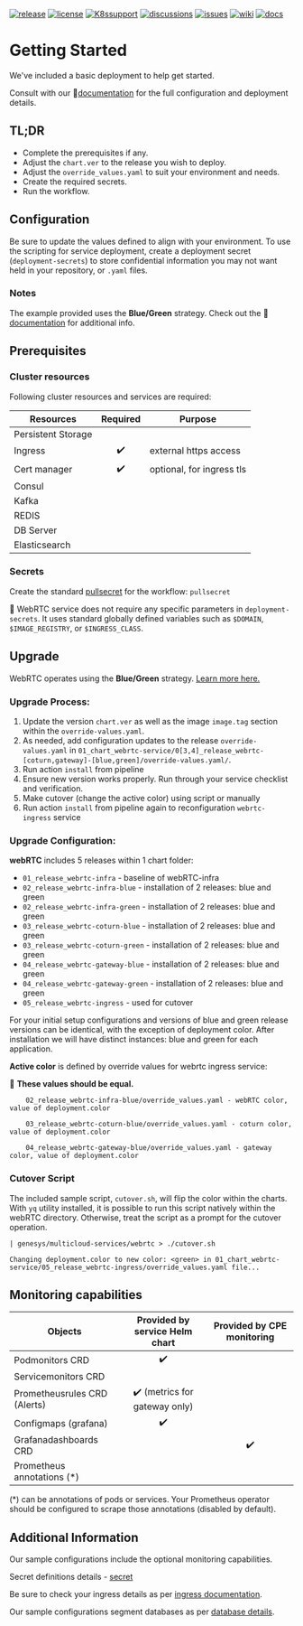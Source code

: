 [![release](https://flat.badgen.net/github/release/genesys/multicloud-services?color=pink)](https://github.com/genesys/multicloud-services/)
[![license](https://flat.badgen.net/github/license/genesys/multicloud-services?color=blue)](/LICENSE)
[![K8ssupport](https://flat.badgen.net/badge/supported%20K8s%20release/1.22/cyan)](https://all.docs.genesys.com/ReleaseNotes/Current/GenesysEngage-cloud/PrivateEdition)
[![discussions](https://img.shields.io/github/discussions/genesys/multicloud-services?style=flat-square&color=green)](https://github.com/genesys/multicloud-services/discussions)
[![issues](https://flat.badgen.net/github/open-issues/genesys/multicloud-services?color=purple)](https://github.com/genesys/multicloud-services/issues)
[![wiki](https://img.shields.io/badge/wiki-documentation-forestgreen?style=flat-square)](https://github.com/genesys/multicloud-services/wiki)
[![docs](https://flat.badgen.net/badge/Genesys%20Documentation/WebRTC/?color=orange)](https://all.docs.genesys.com/WebRTC/Current/WebRTCPEGuide)

# Getting Started
We've included a basic deployment to help get started.

Consult with our :book:[documentation](https://all.docs.genesys.com/WebRTC/Current/WebRTCPEGuide) for the full configuration and deployment details.

## TL;DR
- Complete the prerequisites if any.
- Adjust the `chart.ver` to the release you wish to deploy.
- Adjust the `override_values.yaml` to suit your environment and needs.
- Create the required secrets.
- Run the workflow.

## Configuration

Be sure to update the values defined to align with your environment.
To use the scripting for service deployment, create a deployment secret (`deployment-secrets`) to store confidential information you may not want held in your repository, or `.yaml` files. 

### Notes
The example provided uses the **Blue/Green** strategy. Check out the :book:[documentation](https://all.docs.genesys.com/WebRTC/Current/WebRTCPEGuide/Upgrade) for additional info.

## Prerequisites
### Cluster resources

Following cluster resources and services are required:

Resources | Required | Purpose
|-|:-:|-|
Persistent Storage | | 
Ingress | :heavy_check_mark: | external https access
Cert manager | :heavy_check_mark: | optional, for ingress tls
Consul |  |
Kafka |  |
REDIS |  |
DB Server |  |
Elasticsearch |  |




### Secrets 
Create the standard [pullsecret](/doc/secrets.md/#pull) for the workflow: 
`pullsecret`

:book: WebRTC service does not require any specific parameters in `deployment-secrets`.
It uses standard globally defined variables such as  `$DOMAIN`, `$IMAGE_REGISTRY`, or `$INGRESS_CLASS`.

## Upgrade

WebRTC operates using the **Blue/Green** strategy. [Learn more here.](https://all.docs.genesys.com/WebRTC/Current/WebRTCPEGuide/Upgrade)

### Upgrade Process:

1. Update the version `chart.ver` as well as the image `image.tag` section within the `override-values.yaml`.
2. As needed, add configuration updates to the release `override-values.yaml` in `01_chart_webrtc-service/0[3,4]_release_webrtc-[coturn,gateway]-[blue,green]/override-values.yaml/`.
3. Run action `install` from pipeline
4. Ensure new version works properly. Run through your service checklist and verification.
5. Make cutover (change the active color) using script or manually
6. Run action `install` from pipeline again to reconfiguration `webrtc-ingress` service


### Upgrade Configuration:
**webRTC** includes 5 releases within 1 chart folder:

- `01_release_webrtc-infra` - baseline of webRTC-infra
- `02_release_webrtc-infra-blue` - installation of 2 releases: blue and green 
- `02_release_webrtc-infra-green` - installation of 2 releases: blue and green 
- `03_release_webrtc-coturn-blue` - installation of 2 releases: blue and green
- `03_release_webrtc-coturn-green` - installation of 2 releases: blue and green
- `04_release_webrtc-gateway-blue` - installation of 2 releases: blue and green
- `04_release_webrtc-gateway-green` - installation of 2 releases: blue and green
- `05_release_webrtc-ingress` - used for cutover


For your initial setup configurations and versions of blue and green release versions can be identical, with the exception of deployment color. 
After installation we will have distinct instances: blue and green for each application.

**Active color** is defined by override values for webrtc ingress service:

:memo: **These values should be equal.** 

```
    02_release_webrtc-infra-blue/override_values.yaml - webRTC color, value of deployment.color

    03_release_webrtc-coturn-blue/override_values.yaml - coturn color, value of deployment.color

    04_release_webrtc-gateway-blue/override_values.yaml - gateway color, value of deployment.color
```

### Cutover Script

The included sample script, `cutover.sh`, will flip the color within the charts. 
With `yq` utility installed, it is possible to run this script natively within the webRTC directory. 
Otherwise, treat the script as a prompt for the cutover operation.
```
| genesys/multicloud-services/webrtc > ./cutover.sh

Changing deployment.color to new color: <green> in 01_chart_webrtc-service/05_release_webrtc-ingress/override_values.yaml file...
```

## Monitoring capabilities

Objects | Provided by service Helm chart | Provided by CPE monitoring
|-|:-:|:-:|
Podmonitors CRD | :heavy_check_mark: | 
Servicemonitors CRD | | 
Prometheusrules CRD (Alerts) | :heavy_check_mark: (metrics for gateway only) | 
Configmaps (grafana) | :heavy_check_mark: | 
Grafanadashboards CRD | | :heavy_check_mark:
Prometheus annotations (*) | |

(*) can be annotations of pods or services. Your Prometheus operator should be configured to scrape those annotations (disabled by default).

## Additional Information

Our sample configurations include the optional monitoring capabilities. 

Secret definitions details - [secret](/doc/secrets.md)

Be sure to check your ingress details as per [ingress documentation](/doc/ingress.md).

Our sample configurations segment databases as per [database details](/doc/DATABASE.md).

